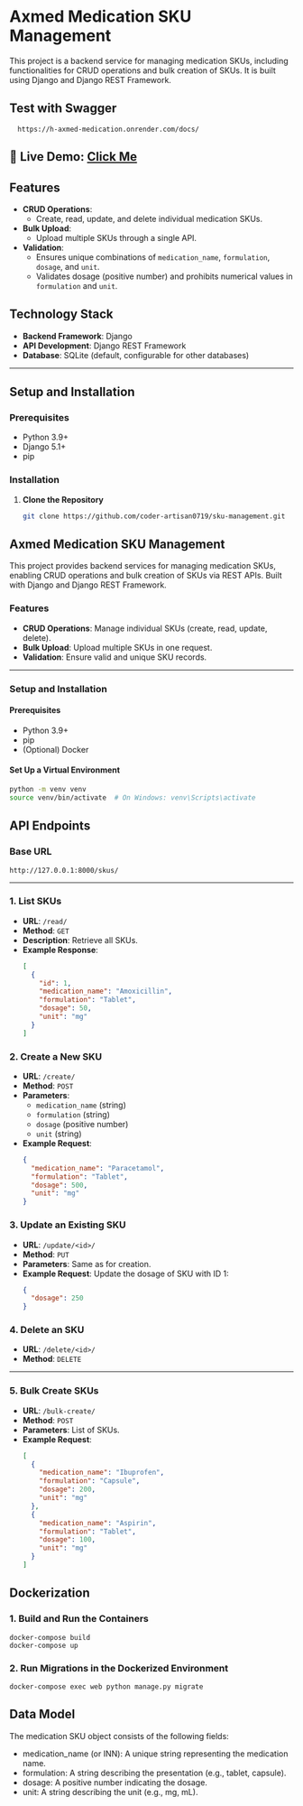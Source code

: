 # Axmed Medication SKU Management

This project is a backend service for managing medication SKUs, including functionalities for CRUD operations and bulk creation of SKUs. It is built using Django and Django REST Framework.

## Test with Swagger

```url
  https://h-axmed-medication.onrender.com/docs/
```

## 🚀 **Live Demo**: [Click Me](https://h-axmed-medication.onrender.com/docs/)

## Features

- **CRUD Operations**:
  - Create, read, update, and delete individual medication SKUs.
- **Bulk Upload**:
  - Upload multiple SKUs through a single API.
- **Validation**:
  - Ensures unique combinations of `medication_name`, `formulation`, `dosage`, and `unit`.
  - Validates dosage (positive number) and prohibits numerical values in `formulation` and `unit`.

## Technology Stack

- **Backend Framework**: Django
- **API Development**: Django REST Framework
- **Database**: SQLite (default, configurable for other databases)

---

## Setup and Installation

### Prerequisites

- Python 3.9+
- Django 5.1+
- pip

### Installation

1. **Clone the Repository**
   ```bash
   git clone https://github.com/coder-artisan0719/sku-management.git
   ```

## Axmed Medication SKU Management

This project provides backend services for managing medication SKUs, enabling CRUD operations and bulk creation of SKUs via REST APIs. Built with Django and Django REST Framework.

### Features

- **CRUD Operations**: Manage individual SKUs (create, read, update, delete).
- **Bulk Upload**: Upload multiple SKUs in one request.
- **Validation**: Ensure valid and unique SKU records.

---

### Setup and Installation

#### Prerequisites

- Python 3.9+
- pip
- (Optional) Docker

#### Set Up a Virtual Environment

```bash
python -m venv venv
source venv/bin/activate  # On Windows: venv\Scripts\activate
```

## API Endpoints

### Base URL

`http://127.0.0.1:8000/skus/`

---

### 1. **List SKUs**

- **URL**: `/read/`
- **Method**: `GET`
- **Description**: Retrieve all SKUs.
- **Example Response**:
  ```json
  [
    {
      "id": 1,
      "medication_name": "Amoxicillin",
      "formulation": "Tablet",
      "dosage": 50,
      "unit": "mg"
    }
  ]
  ```

### 2. **Create a New SKU**

- **URL**: `/create/`
- **Method**: `POST`
- **Parameters**:
  - `medication_name` (string)
  - `formulation` (string)
  - `dosage` (positive number)
  - `unit` (string)
- **Example Request**:
  ```json
  {
    "medication_name": "Paracetamol",
    "formulation": "Tablet",
    "dosage": 500,
    "unit": "mg"
  }
  ```

### 3. **Update an Existing SKU**

- **URL**: `/update/<id>/`
- **Method**: `PUT`
- **Parameters**: Same as for creation.
- **Example Request**: Update the dosage of SKU with ID 1:
  ```json
  {
    "dosage": 250
  }
  ```

### 4. **Delete an SKU**

- **URL**: `/delete/<id>/`
- **Method**: `DELETE`

---

### 5. **Bulk Create SKUs**

- **URL**: `/bulk-create/`
- **Method**: `POST`
- **Parameters**: List of SKUs.
- **Example Request**:
  ```json
  [
    {
      "medication_name": "Ibuprofen",
      "formulation": "Capsule",
      "dosage": 200,
      "unit": "mg"
    },
    {
      "medication_name": "Aspirin",
      "formulation": "Tablet",
      "dosage": 100,
      "unit": "mg"
    }
  ]
  ```

## Dockerization

### 1. **Build and Run the Containers**
```
docker-compose build
docker-compose up
```

### 2. **Run Migrations in the Dockerized Environment**
```
docker-compose exec web python manage.py migrate
```
## Data Model

The medication SKU object consists of the following fields:

- medication_name (or INN): A unique string representing the medication name.
- formulation: A string describing the presentation (e.g., tablet, capsule).
- dosage: A positive number indicating the dosage.
- unit: A string describing the unit (e.g., mg, mL).